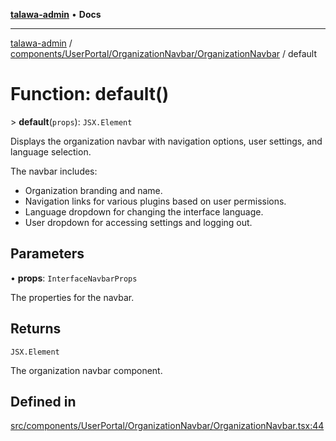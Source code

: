 [**talawa-admin**](../../../../../README.md) • **Docs**

***

[talawa-admin](../../../../../modules.md) / [components/UserPortal/OrganizationNavbar/OrganizationNavbar](../README.md) / default

# Function: default()

\> **default**(`props`): `JSX.Element`

Displays the organization navbar with navigation options, user settings, and language selection.

The navbar includes:
- Organization branding and name.
- Navigation links for various plugins based on user permissions.
- Language dropdown for changing the interface language.
- User dropdown for accessing settings and logging out.

## Parameters

• **props**: `InterfaceNavbarProps`

The properties for the navbar.

## Returns

`JSX.Element`

The organization navbar component.

## Defined in

[src/components/UserPortal/OrganizationNavbar/OrganizationNavbar.tsx:44](https://github.com/PalisadoesFoundation/talawa-admin/blob/c49a58cefb47697eb25ed53aa1ef6d685c772d3e/src/components/UserPortal/OrganizationNavbar/OrganizationNavbar.tsx#L44)
